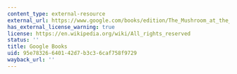 ```yaml
---
content_type: external-resource
external_url: https://www.google.com/books/edition/The_Mushroom_at_the_End_of_the_World/MR4OEAAAQBAJ?hl=en&gbpv=1
has_external_license_warning: true
license: https://en.wikipedia.org/wiki/All_rights_reserved
status: ''
title: Google Books
uid: 95e78326-6401-42d7-b3c3-6caf758f9729
wayback_url: ''
---
```

